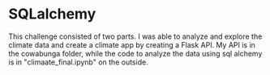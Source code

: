 # SQLalchemy

This challenge consisted of two parts. I was able to analyze and explore the climate data and create a climate app by creating a Flask API. My API is in the cowabunga folder, while the code to analyze the data using sql alchemy is in "climaate_final.ipynb" on the outside.
